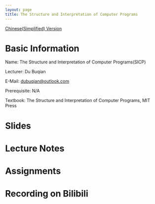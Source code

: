 ```yaml
---
layout: page
title: The Structure and Interpretation of Computer Programs
---
```


[Chinese(Simplified) Version](/courses/cst1b10)

# Basic Information

Name: The Structure and Interpretation of Computer Programs(SICP)

Lecturer: Du Buqian

E-Mail: [dubuqian@outlook.com](mailto:dubuqian@outlook.com)

Prerequisite: N/A

Textbook: The Structure and Interpretation of Computer Programs, MIT Press

# Slides

# Lecture Notes

# Assignments

# Recording on Bilibili